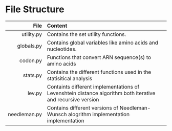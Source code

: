 # File Structure
|File |Content|
|----:|:-------|
|utility.py|Contains the set utility functions.|
|globals.py|Contains global variables like amino acids and nucleotides.|
|codon.py|Functions that convert ARN sequence(s) to amino acids|
|stats.py|Contains the different functions used in the statisitical analysis|
|lev.py|Containts different implementations of Levenshtein distance algorithm both iterative and recursive version|
|needleman.py|Contains different versions of Needleman-Wunsch alogrithm implementation implementation|